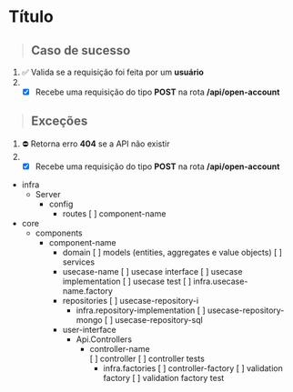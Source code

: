 # Título

> ## Caso de sucesso

1. ✅ Valida se a requisição foi feita por um **usuário**
1. - [x] Recebe uma requisição do tipo **POST** na rota **/api/open-account**

> ## Exceções

1. ⛔️ Retorna erro **404** se a API não existir
1. - [x] Recebe uma requisição do tipo **POST** na rota **/api/open-account**

- infra
  - Server
    - config
      - routes
        [ ] component-name  
- core
  - components
    - component-name
      - domain
        [ ] models (entities, aggregates e value objects)
        [ ] services
      - usecase-name
        [ ] usecase interface
        [ ] usecase implementation
        [ ] usecase test
        [ ] infra.usecase-name.factory
      - repositories
        [ ] usecase-repository-i
        - infra.repository-implementation
          [ ] usecase-repository-mongo
          [ ] usecase-repository-sql   
      - user-interface
          - Api.Controllers
              - controller-name           
                    [ ] controller
                    [ ] controller tests                    
                  - infra.factories
                    [ ] controller-factory
                    [ ] validation factory
                    [ ] validation factory test       